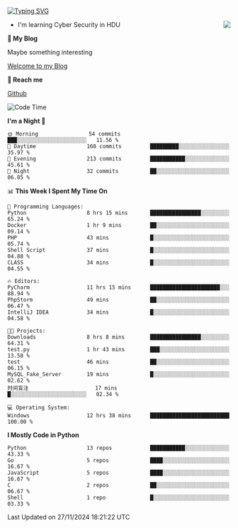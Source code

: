 [![Typing SVG](https://readme-typing-svg.herokuapp.com?font=Fira+Code&pause=1000&random=false&width=450&height=60&lines=Hello+%F0%9F%91%8B%F0%9F%8F%BB;I'm+JBNRZ)](https://git.io/typing-svg)

<a href="#">
  <img align="right" src="https://github-readme-stats.vercel.app/api?username=JBNRZ&show_icons=true&bg_color=15,f2f7fd,E0EAFC" />
</a>

- I'm learning Cyber Security in HDU

 **🌱 My Blog**

Maybe something interesting

[Welcome to my Blog](https://jbnrz.com.cn/)

 **💬 Reach me** 

[Github](https://github.com/JBNRZ)


<!--START_SECTION:waka-->
![Code Time](http://img.shields.io/badge/Code%20Time-758%20hrs%2058%20mins-blue)

**I'm a Night 🦉** 

```text
🌞 Morning                54 commits          ███░░░░░░░░░░░░░░░░░░░░░░   11.56 % 
🌆 Daytime                168 commits         █████████░░░░░░░░░░░░░░░░   35.97 % 
🌃 Evening                213 commits         ███████████░░░░░░░░░░░░░░   45.61 % 
🌙 Night                  32 commits          ██░░░░░░░░░░░░░░░░░░░░░░░   06.85 % 
```


📊 **This Week I Spent My Time On** 

```text
💬 Programming Languages: 
Python                   8 hrs 15 mins       ████████████████░░░░░░░░░   65.24 % 
Docker                   1 hr 9 mins         ██░░░░░░░░░░░░░░░░░░░░░░░   09.14 % 
PHP                      43 mins             █░░░░░░░░░░░░░░░░░░░░░░░░   05.74 % 
Shell Script             37 mins             █░░░░░░░░░░░░░░░░░░░░░░░░   04.88 % 
CLASS                    34 mins             █░░░░░░░░░░░░░░░░░░░░░░░░   04.55 % 

🔥 Editors: 
PyCharm                  11 hrs 15 mins      ██████████████████████░░░   88.94 % 
PhpStorm                 49 mins             ██░░░░░░░░░░░░░░░░░░░░░░░   06.47 % 
IntelliJ IDEA            34 mins             █░░░░░░░░░░░░░░░░░░░░░░░░   04.58 % 

🐱‍💻 Projects: 
Downloads                8 hrs 8 mins        ████████████████░░░░░░░░░   64.31 % 
test.py                  1 hr 43 mins        ███░░░░░░░░░░░░░░░░░░░░░░   13.58 % 
test                     46 mins             ██░░░░░░░░░░░░░░░░░░░░░░░   06.15 % 
MySQL_Fake_Server        19 mins             █░░░░░░░░░░░░░░░░░░░░░░░░   02.62 % 
时间盲注                     17 mins             █░░░░░░░░░░░░░░░░░░░░░░░░   02.34 % 

💻 Operating System: 
Windows                  12 hrs 38 mins      █████████████████████████   100.00 % 
```

**I Mostly Code in Python** 

```text
Python                   13 repos            ███████████░░░░░░░░░░░░░░   43.33 % 
Go                       5 repos             ████░░░░░░░░░░░░░░░░░░░░░   16.67 % 
JavaScript               5 repos             ████░░░░░░░░░░░░░░░░░░░░░   16.67 % 
C                        2 repos             ██░░░░░░░░░░░░░░░░░░░░░░░   06.67 % 
Shell                    1 repo              █░░░░░░░░░░░░░░░░░░░░░░░░   03.33 % 
```




 Last Updated on 27/11/2024 18:21:22 UTC
<!--END_SECTION:waka-->
